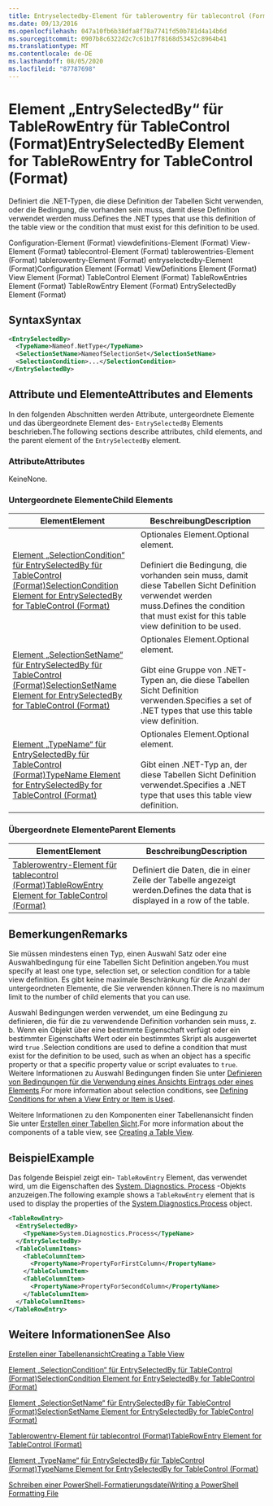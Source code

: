 ```yaml
---
title: Entryselectedby-Element für tablerowentry für tablecontrol (Format) | Microsoft-Dokumentation
ms.date: 09/13/2016
ms.openlocfilehash: 047a10fb6b38dfa8f78a7741fd50b781d4a14b6d
ms.sourcegitcommit: 0907b8c6322d2c7c61b17f8168d53452c8964b41
ms.translationtype: MT
ms.contentlocale: de-DE
ms.lasthandoff: 08/05/2020
ms.locfileid: "87787698"
---
```

# <a name="entryselectedby-element-for-tablerowentry--for-tablecontrol-format"></a><span data-ttu-id="474d0-102">Element „EntrySelectedBy“ für TableRowEntry für TableControl (Format)</span><span class="sxs-lookup"><span data-stu-id="474d0-102">EntrySelectedBy Element for TableRowEntry  for TableControl (Format)</span></span>

<span data-ttu-id="474d0-103">Definiert die .NET-Typen, die diese Definition der Tabellen Sicht verwenden, oder die Bedingung, die vorhanden sein muss, damit diese Definition verwendet werden muss.</span><span class="sxs-lookup"><span data-stu-id="474d0-103">Defines the .NET types that use this definition of the table view or the condition that must exist for this definition to be used.</span></span>

<span data-ttu-id="474d0-104">Configuration-Element (Format) viewdefinitions-Element (Format) View-Element (Format) tablecontrol-Element (Format) tablerowentries-Element (Format) tablerowentry-Element (Format) entryselectedby-Element (Format)</span><span class="sxs-lookup"><span data-stu-id="474d0-104">Configuration Element (Format) ViewDefinitions Element (Format) View Element (Format) TableControl Element (Format) TableRowEntries Element (Format) TableRowEntry Element (Format) EntrySelectedBy Element (Format)</span></span>

## <a name="syntax"></a><span data-ttu-id="474d0-105">Syntax</span><span class="sxs-lookup"><span data-stu-id="474d0-105">Syntax</span></span>

```xml
<EntrySelectedBy>
  <TypeName>Nameof.NetType</TypeName>
  <SelectionSetName>NameofSelectionSet</SelectionSetName>
  <SelectionCondition>...</SelectionCondition>
</EntrySelectedBy>
```

## <a name="attributes-and-elements"></a><span data-ttu-id="474d0-106">Attribute und Elemente</span><span class="sxs-lookup"><span data-stu-id="474d0-106">Attributes and Elements</span></span>

<span data-ttu-id="474d0-107">In den folgenden Abschnitten werden Attribute, untergeordnete Elemente und das übergeordnete Element des- `EntrySelectedBy` Elements beschrieben.</span><span class="sxs-lookup"><span data-stu-id="474d0-107">The following sections describe attributes, child elements, and the parent element of the `EntrySelectedBy` element.</span></span>

### <a name="attributes"></a><span data-ttu-id="474d0-108">Attribute</span><span class="sxs-lookup"><span data-stu-id="474d0-108">Attributes</span></span>

<span data-ttu-id="474d0-109">Keine</span><span class="sxs-lookup"><span data-stu-id="474d0-109">None.</span></span>

### <a name="child-elements"></a><span data-ttu-id="474d0-110">Untergeordnete Elemente</span><span class="sxs-lookup"><span data-stu-id="474d0-110">Child Elements</span></span>

|<span data-ttu-id="474d0-111">Element</span><span class="sxs-lookup"><span data-stu-id="474d0-111">Element</span></span>|<span data-ttu-id="474d0-112">Beschreibung</span><span class="sxs-lookup"><span data-stu-id="474d0-112">Description</span></span>|
|-------------|-----------------|
|[<span data-ttu-id="474d0-113">Element „SelectionCondition“ für EntrySelectedBy für TableControl (Format)</span><span class="sxs-lookup"><span data-stu-id="474d0-113">SelectionCondition Element for EntrySelectedBy for TableControl (Format)</span></span>](./selectioncondition-element-for-entryselectedby-for-tablecontrol-format.md)|<span data-ttu-id="474d0-114">Optionales Element.</span><span class="sxs-lookup"><span data-stu-id="474d0-114">Optional element.</span></span><br /><br /> <span data-ttu-id="474d0-115">Definiert die Bedingung, die vorhanden sein muss, damit diese Tabellen Sicht Definition verwendet werden muss.</span><span class="sxs-lookup"><span data-stu-id="474d0-115">Defines the condition that must exist for this table view definition to be used.</span></span>|
|[<span data-ttu-id="474d0-116">Element „SelectionSetName“ für EntrySelectedBy für TableControl (Format)</span><span class="sxs-lookup"><span data-stu-id="474d0-116">SelectionSetName Element for EntrySelectedBy for TableControl (Format)</span></span>](./selectionsetname-element-for-entryselectedby-for-tablecontrol-format.md)|<span data-ttu-id="474d0-117">Optionales Element.</span><span class="sxs-lookup"><span data-stu-id="474d0-117">Optional element.</span></span><br /><br /> <span data-ttu-id="474d0-118">Gibt eine Gruppe von .NET-Typen an, die diese Tabellen Sicht Definition verwenden.</span><span class="sxs-lookup"><span data-stu-id="474d0-118">Specifies a set of .NET types that use this table view definition.</span></span>|
|[<span data-ttu-id="474d0-119">Element „TypeName“ für EntrySelectedBy für TableControl (Format)</span><span class="sxs-lookup"><span data-stu-id="474d0-119">TypeName Element for EntrySelectedBy for TableControl (Format)</span></span>](./typename-element-for-entryselectedby-for-tablecontrol-format.md)|<span data-ttu-id="474d0-120">Optionales Element.</span><span class="sxs-lookup"><span data-stu-id="474d0-120">Optional element.</span></span><br /><br /> <span data-ttu-id="474d0-121">Gibt einen .NET-Typ an, der diese Tabellen Sicht Definition verwendet.</span><span class="sxs-lookup"><span data-stu-id="474d0-121">Specifies a .NET type that uses this table view definition.</span></span>|

### <a name="parent-elements"></a><span data-ttu-id="474d0-122">Übergeordnete Elemente</span><span class="sxs-lookup"><span data-stu-id="474d0-122">Parent Elements</span></span>

|<span data-ttu-id="474d0-123">Element</span><span class="sxs-lookup"><span data-stu-id="474d0-123">Element</span></span>|<span data-ttu-id="474d0-124">Beschreibung</span><span class="sxs-lookup"><span data-stu-id="474d0-124">Description</span></span>|
|-------------|-----------------|
|[<span data-ttu-id="474d0-125">Tablerowentry-Element für tablecontrol (Format)</span><span class="sxs-lookup"><span data-stu-id="474d0-125">TableRowEntry Element for TableControl (Format)</span></span>](./tablerowentry-element-for-tablerowentries-for-tablecontrol-format.md)|<span data-ttu-id="474d0-126">Definiert die Daten, die in einer Zeile der Tabelle angezeigt werden.</span><span class="sxs-lookup"><span data-stu-id="474d0-126">Defines the data that is displayed in a row of the table.</span></span>|

## <a name="remarks"></a><span data-ttu-id="474d0-127">Bemerkungen</span><span class="sxs-lookup"><span data-stu-id="474d0-127">Remarks</span></span>

<span data-ttu-id="474d0-128">Sie müssen mindestens einen Typ, einen Auswahl Satz oder eine Auswahlbedingung für eine Tabellen Sicht Definition angeben.</span><span class="sxs-lookup"><span data-stu-id="474d0-128">You must specify at least one type, selection set, or selection condition for a table view definition.</span></span> <span data-ttu-id="474d0-129">Es gibt keine maximale Beschränkung für die Anzahl der untergeordneten Elemente, die Sie verwenden können.</span><span class="sxs-lookup"><span data-stu-id="474d0-129">There is no maximum limit to the number of child elements that you can use.</span></span>

<span data-ttu-id="474d0-130">Auswahl Bedingungen werden verwendet, um eine Bedingung zu definieren, die für die zu verwendende Definition vorhanden sein muss, z. b. Wenn ein Objekt über eine bestimmte Eigenschaft verfügt oder ein bestimmter Eigenschafts Wert oder ein bestimmtes Skript als ausgewertet wird `true` .</span><span class="sxs-lookup"><span data-stu-id="474d0-130">Selection conditions are used to define a condition that must exist for the definition to be used, such as when an object has a specific property or that a specific property value or script evaluates to `true`.</span></span> <span data-ttu-id="474d0-131">Weitere Informationen zu Auswahl Bedingungen finden Sie unter [Definieren von Bedingungen für die Verwendung eines Ansichts Eintrags oder eines Elements](./defining-conditions-for-displaying-data.md).</span><span class="sxs-lookup"><span data-stu-id="474d0-131">For more information about selection conditions, see [Defining Conditions for when a View Entry or Item is Used](./defining-conditions-for-displaying-data.md).</span></span>

<span data-ttu-id="474d0-132">Weitere Informationen zu den Komponenten einer Tabellenansicht finden Sie unter [Erstellen einer Tabellen Sicht](./creating-a-table-view.md).</span><span class="sxs-lookup"><span data-stu-id="474d0-132">For more information about the components of a table view, see [Creating a Table View](./creating-a-table-view.md).</span></span>

## <a name="example"></a><span data-ttu-id="474d0-133">Beispiel</span><span class="sxs-lookup"><span data-stu-id="474d0-133">Example</span></span>

<span data-ttu-id="474d0-134">Das folgende Beispiel zeigt ein- `TableRowEntry` Element, das verwendet wird, um die Eigenschaften des [System. Diagnostics. Process](/dotnet/api/System.Diagnostics.Process) -Objekts anzuzeigen.</span><span class="sxs-lookup"><span data-stu-id="474d0-134">The following example shows a `TableRowEntry` element that is used to display the properties of the [System.Diagnostics.Process](/dotnet/api/System.Diagnostics.Process) object.</span></span>

```xml
<TableRowEntry>
  <EntrySelectedBy>
    <TypeName>System.Diagnostics.Process</TypeName>
  </EntrySelectedBy>
  <TableColumnItems>
    <TableColumnItem>
      <PropertyName>PropertyForFirstColumn</PropertyName>
    </TableColumnItem>
    <TableColumnItem>
      <PropertyName>PropertyForSecondColumn</PropertyName>
    </TableColumnItem>
  </TableColumnItems>
</TableRowEntry>
```

## <a name="see-also"></a><span data-ttu-id="474d0-135">Weitere Informationen</span><span class="sxs-lookup"><span data-stu-id="474d0-135">See Also</span></span>

[<span data-ttu-id="474d0-136">Erstellen einer Tabellenansicht</span><span class="sxs-lookup"><span data-stu-id="474d0-136">Creating a Table View</span></span>](./creating-a-table-view.md)

[<span data-ttu-id="474d0-137">Element „SelectionCondition“ für EntrySelectedBy für TableControl (Format)</span><span class="sxs-lookup"><span data-stu-id="474d0-137">SelectionCondition Element for EntrySelectedBy for TableControl (Format)</span></span>](./selectioncondition-element-for-entryselectedby-for-tablecontrol-format.md)

[<span data-ttu-id="474d0-138">Element „SelectionSetName“ für EntrySelectedBy für TableControl (Format)</span><span class="sxs-lookup"><span data-stu-id="474d0-138">SelectionSetName Element for EntrySelectedBy for TableControl (Format)</span></span>](./selectionsetname-element-for-entryselectedby-for-tablecontrol-format.md)

[<span data-ttu-id="474d0-139">Tablerowentry-Element für tablecontrol (Format)</span><span class="sxs-lookup"><span data-stu-id="474d0-139">TableRowEntry Element for TableControl (Format)</span></span>](./tablerowentry-element-for-tablerowentries-for-tablecontrol-format.md)

[<span data-ttu-id="474d0-140">Element „TypeName“ für EntrySelectedBy für TableControl (Format)</span><span class="sxs-lookup"><span data-stu-id="474d0-140">TypeName Element for EntrySelectedBy for TableControl (Format)</span></span>](./typename-element-for-entryselectedby-for-tablecontrol-format.md)

[<span data-ttu-id="474d0-141">Schreiben einer PowerShell-Formatierungsdatei</span><span class="sxs-lookup"><span data-stu-id="474d0-141">Writing a PowerShell Formatting File</span></span>](./writing-a-powershell-formatting-file.md)
